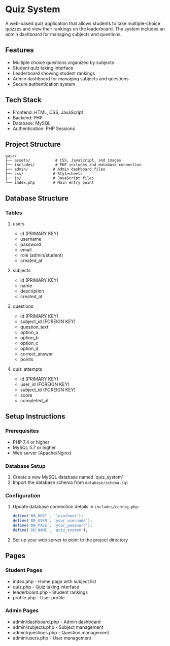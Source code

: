 # Quiz System

A web-based quiz application that allows students to take multiple-choice quizzes and view their rankings on the leaderboard. The system includes an admin dashboard for managing subjects and questions.

## Features

- Multiple choice questions organized by subjects
- Student quiz taking interface
- Leaderboard showing student rankings
- Admin dashboard for managing subjects and questions
- Secure authentication system

## Tech Stack

- Frontend: HTML, CSS, JavaScript
- Backend: PHP
- Database: MySQL
- Authentication: PHP Sessions

## Project Structure

```
quiz/
├── assets/           # CSS, JavaScript, and images
├── includes/         # PHP includes and database connection
├── admin/           # Admin dashboard files
├── css/             # Stylesheets
├── js/              # JavaScript files
└── index.php        # Main entry point
```

## Database Structure

### Tables

1. users
   - id (PRIMARY KEY)
   - username
   - password
   - email
   - role (admin/student)
   - created_at

2. subjects
   - id (PRIMARY KEY)
   - name
   - description
   - created_at

3. questions
   - id (PRIMARY KEY)
   - subject_id (FOREIGN KEY)
   - question_text
   - option_a
   - option_b
   - option_c
   - option_d
   - correct_answer
   - points

4. quiz_attempts
   - id (PRIMARY KEY)
   - user_id (FOREIGN KEY)
   - subject_id (FOREIGN KEY)
   - score
   - completed_at

## Setup Instructions

### Prerequisites

- PHP 7.4 or higher
- MySQL 5.7 or higher
- Web server (Apache/Nginx)

### Database Setup

1. Create a new MySQL database named 'quiz_system'
2. Import the database schema from `database/schema.sql`

### Configuration

1. Update database connection details in `includes/config.php`:
   ```php
   define('DB_HOST', 'localhost');
   define('DB_USER', 'your_username');
   define('DB_PASS', 'your_password');
   define('DB_NAME', 'quiz_system');
   ```

2. Set up your web server to point to the project directory

## Pages

### Student Pages
- index.php - Home page with subject list
- quiz.php - Quiz taking interface
- leaderboard.php - Student rankings
- profile.php - User profile

### Admin Pages
- admin/dashboard.php - Admin dashboard
- admin/subjects.php - Subject management
- admin/questions.php - Question management
- admin/users.php - User management 